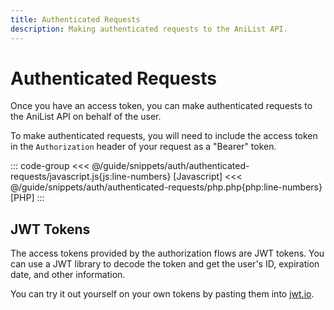 ```yaml
---
title: Authenticated Requests
description: Making authenticated requests to the AniList API.
---
```


# Authenticated Requests

Once you have an access token, you can make authenticated requests to the AniList API on behalf of the user.

To make authenticated requests, you will need to include the access token in the `Authorization` header of your request as a "Bearer" token. 

::: code-group
<<< @/guide/snippets/auth/authenticated-requests/javascript.js{js:line-numbers} [Javascript]
<<< @/guide/snippets/auth/authenticated-requests/php.php{php:line-numbers} [PHP]
:::

## JWT Tokens

The access tokens provided by the authorization flows are JWT tokens. You can use a JWT library to decode the token and get the user's ID, expiration date, and other information.

You can try it out yourself on your own tokens by pasting them into [jwt.io](https://jwt.io).